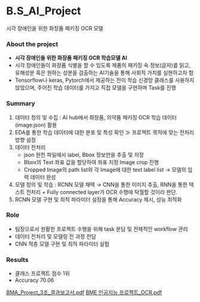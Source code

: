 # B.S_AI_Project
시각 장애인을 위한 화장품 패키징 OCR 모델

### About the project

- **시각 장애인을 위한 화장품 패키징 OCR 학습모델 AI**
- 시각 장애인들이 화장품 식별을 할 수 있도록 제품의 패키징 속 정보(글자)를 읽고, 유해성분 혹은 원하는 성분을 검출하는 AI기술을 통해 사회적 가치를 실현하고자 함
- Tensorflow나 keras, Pytorch에서 제공하는 전이 학습 신경망 클래스를 사용하지 않았으며, 주어진 학습 데이터를 가지고 직접 모델을 구현하며 Task를 진행

### Summary

1. 데이터 정의 및 수집 : AI hub에서 화장품, 의약품 패키징 OCR 학습 데이터(image:json) 활용
2. EDA를 통한 학습 데이터에 대한 분포 및 특성 확인 ≫ 프로젝트 목적에 맞는 전처리 방향 설정
3. 데이터 전처리 
    - json 원천 파일에서 label, Bbox 정보만을 추출 및 저장
    - Bbox의 Text 좌표 값을 할당하여 좌표 지정 Image crop 진행
    - Cropped Image의 path list와 각 Image에 대한 text label list → 모델의 입력 데이터 완성
4. 모델 정의 및 학습 :  RCNN 모델 채택 → CNN을 통한 이미지 추출, RNN을 통한 텍스트 전처리 + Fully connected layer가 OCR 수행에 탁월할 것이라 판단.
5. RCNN 모델 구현 및 최적 파라미터 설정을 통해 Accuracy 제시, 성능 최적화

### Role

- 팀장으로서 원활한 프로젝트 수행을 위해 task 분담 및 전체적인 workflow 관리
- 데이터 전처리 및 모델링 전 과정 전담
- CNN 적층 모델 구현 및 최적 파라미터 실험

### Results

- 클래스 프로젝트 점수 1위
- Accuracy 70.06

[BMA_Project_3조_결과보고서.pdf](https://github.com/user-attachments/files/16239784/BMA_Project_3._.pdf)
[BME 인공지능 프로젝트_OCR.pdf](https://github.com/user-attachments/files/16239783/BME._OCR.pdf)
